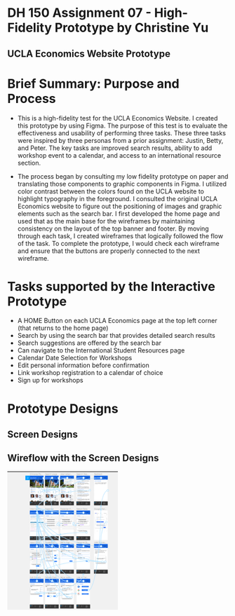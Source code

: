# DH 150 Assignment 07 - High-Fidelity Prototype by Christine Yu
## UCLA Economics Website Prototype

# Brief Summary: Purpose and Process
- This is a high-fidelity test for the UCLA Economics Website. I created this prototype by using Figma. The purpose of this test is to evaluate the effectiveness and usability of performing three tasks. These three tasks were inspired by three personas from a prior assignment: Justin, Betty, and Peter. The key tasks are improved search results, ability to add workshop event to a calendar, and access to an international resource section. 

- The process began by consulting my low fidelity prototype on paper and translating those components to graphic components in Figma. I utilized color contrast between the colors found on the UCLA website to highlight typography in the foreground. I consulted the original UCLA Economics website to figure out the positioning of images and graphic elements such as the search bar. I first developed the home page and used that as the main base for the wireframes by maintaining consistency on the layout of the top banner and footer.  By moving through each task, I created wireframes that logically followed the flow of the task. To complete the prototype, I would check each wireframe and ensure that the buttons are properly connected to the next wireframe. 

# Tasks supported by the Interactive Prototype
- A HOME Button on each UCLA Economics page at the top left corner (that returns to the home page)
- Search by using the search bar that provides detailed search results
- Search suggestions are offered by the search bar
- Can navigate to the International Student Resources page 
- Calendar Date Selection for Workshops
- Edit personal information before confirmation
- Link workshop registration to a calendar of choice
- Sign up for workshops

# Prototype Designs

## Screen Designs

## Wireflow with the Screen Designs
 
<img src= "./wireflow image.png" width ="50%">

